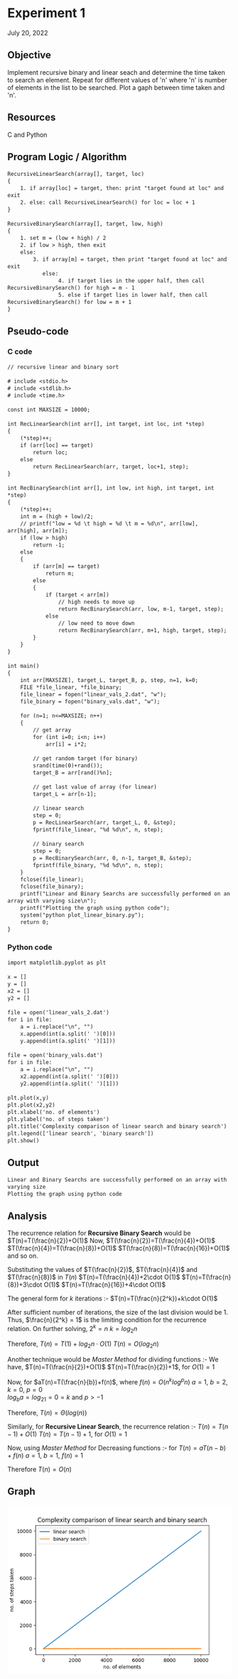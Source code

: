 # Experiment 1
July 20, 2022

## Objective
Implement recursive binary and linear seach and determine the time taken to search an element. Repeat for different values of 'n' where 'n' is number of elements in the list to be searched. Plot a gaph between time taken and 'n'.

## Resources
C and Python

## Program Logic / Algorithm
```plain
RecursiveLinearSearch(array[], target, loc)
{
	1. if array[loc] = target, then: print "target found at loc" and exit
	2. else: call RecursiveLinearSearch() for loc = loc + 1
}

RecursiveBinarySearch(array[], target, low, high)
{
	1. set m = (low + high) / 2
	2. if low > high, then exit
	else: 
		3. if array[m] = target, then print "target found at loc" and exit
		   else:
				4. if target lies in the upper half, then call RecursiveBinarySearch() for high = m - 1
				5. else if target lies in lower half, then call RecursiveBinarySearch() for low = m + 1
}
```

## Pseudo-code
### C code
```plain
// recursive linear and binary sort

# include <stdio.h>
# include <stdlib.h>
# include <time.h>

const int MAXSIZE = 10000;

int RecLinearSearch(int arr[], int target, int loc, int *step)
{
	(*step)++;
	if (arr[loc] == target)
		return loc;
	else
		return RecLinearSearch(arr, target, loc+1, step);
}

int RecBinarySearch(int arr[], int low, int high, int target, int *step)
{
	(*step)++;
	int m = (high + low)/2;
	// printf("low = %d \t high = %d \t m = %d\n", arr[low], arr[high], arr[m]);
	if (low > high)
		return -1;
	else
	{
		if (arr[m] == target)
			return m;
		else
		{
			if (target < arr[m])
				// high needs to move up
				return RecBinarySearch(arr, low, m-1, target, step);
			else
				// low need to move down
				return RecBinarySearch(arr, m+1, high, target, step);
		}	
	}
}

int main()
{
	int arr[MAXSIZE], target_L, target_B, p, step, n=1, k=0;
	FILE *file_linear, *file_binary;
	file_linear = fopen("linear_vals_2.dat", "w");
	file_binary = fopen("binary_vals.dat", "w");
	
	for (n=1; n<=MAXSIZE; n++)
	{
		// get array
		for (int i=0; i<n; i++)
			arr[i] = i*2;
		
		// get random target (for binary)
		srand(time(0)+rand());
		target_B = arr[rand()%n];

		// get last value of array (for linear)
		target_L = arr[n-1];

		// linear search
		step = 0;
		p = RecLinearSearch(arr, target_L, 0, &step);
		fprintf(file_linear, "%d %d\n", n, step);

		// binary search
		step = 0;
		p = RecBinarySearch(arr, 0, n-1, target_B, &step);
		fprintf(file_binary, "%d %d\n", n, step);
	}
	fclose(file_linear);
	fclose(file_binary);
	printf("Linear and Binary Searchs are successfully performed on an array with varying size\n");
	printf("Plotting the graph using python code");
	system("python plot_linear_binary.py");
	return 0;
}
```

### Python code
```plain
import matplotlib.pyplot as plt

x = []
y = []
x2 = []
y2 = []

file = open('linear_vals_2.dat')
for i in file:
	a = i.replace("\n", "")
	x.append(int(a.split(' ')[0]))
	y.append(int(a.split(' ')[1]))

file = open('binary_vals.dat')
for i in file:
	a = i.replace("\n", "")
	x2.append(int(a.split(' ')[0]))
	y2.append(int(a.split(' ')[1]))

plt.plot(x,y)
plt.plot(x2,y2)
plt.xlabel('no. of elements')
plt.ylabel('no. of steps taken')
plt.title('Complexity comparison of linear search and binary search')
plt.legend(['linear search', 'binary search'])
plt.show()
```

## Output
```plain
Linear and Binary Searchs are successfully performed on an array with varying size
Plotting the graph using python code
```

## Analysis
The recurrence relation for **Recursive Binary Search** would be
	$T(n)=T(\frac{n}{2})+O(1)$
Now, 
	$T(\frac{n}{2})=T(\frac{n}{4})+O(1)$
	$T(\frac{n}{4})=T(\frac{n}{8})+O(1)$
	$T(\frac{n}{8})=T(\frac{n}{16})+O(1)$
and so on.

Substituting the values of $T(\frac{n}{2})$, $T(\frac{n}{4})$ and $T(\frac{n}{8})$ in $T(n)$
	$T(n)=T(\frac{n}{4})+2\cdot O(1)$
	$T(n)=T(\frac{n}{8})+3\cdot O(1)$
	$T(n)=T(\frac{n}{16})+4\cdot O(1)$

The general form for $k$ iterations :- 
	$T(n)=T(\frac{n}{2^k})+k\cdot O(1)$

After sufficient number of iterations, the size of the last division would be 1.
Thus, $\frac{n}{2^k} = 1$ is the limiting condition for the recurrence relation.
On further solving,
	$2^k=n$
	$k=log_2n$

Therefore, 
	$T(n)=T(1)+log_2n\cdot O(1)$
	$T(n)=O(log_2n)$

Another technique would be *Master Method* for dividing functions :-
We have, 
	$T(n)=T(\frac{n}{2})+O(1)$
	$T(n)=T(\frac{n}{2})+1$, for $O(1)=1$

Now, for $aT(n)=T(\frac{n}{b})+f(n)$, where $f(n)=O(n^klog^pn)$
	$a=1$, $b=2$, $k=0$, $p=0$	
	$log_ba=log_21=0=k$ and $p>-1$

Therefore, $T(n)=\Theta(log(n))$


Similarly, for **Recursive Linear Search**, the recurrence relation :-
	$T(n)=T(n-1)+O(1)$
	$T(n)=T(n-1)+1$, for $O(1)=1$
	
Now, using *Master Method* for Decreasing functions :-
	for $T(n)=aT(n-b)+f(n)$
	$a=1$, $b=1$, $f(n)=1$

Therefore $T(n)=O(n)$

## Graph
![graph](Figure_Lab-1.png)